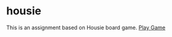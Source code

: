 # housie
This is an assignment based on Housie board game.
[Play Game]("https://coding-interface.github.io/housie/construct3_web/index.html")
